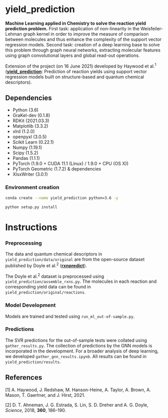# yield_prediction

**Machine Learning applied in Chemistry to solve the reaction yield prediction problem.** First task: application of non-linearity in the Weisfeiler-Lehman graph kernel in order to improve the measure of comparison between molecules and thus enhance the complexity of the support vector regression models. Second task: creation of a deep learning base to solve this problem through graph neural networks, extracting molecular features using graph convolutional layers and global read-out operations.

Extension of the project (on 16 June 2021) developed by Haywood et al.<sup>1</sup> (__[yield_prediction](https://github.com/alexehaywood/yield_prediction)__: Prediction of reaction yields using support vector regression models built on structure-based and quantum chemical descriptors).


## Dependencies
* Python (3.6)
* GraKel-dev (0.1.8)
* RDKit (2021.03.3)
* Matplotlib (3.3.2)
* xlrd (1.2.0)
* openpyxl (3.0.5)
* Scikit Learn (0.22.1)
* Numpy (1.19.1)
* Scipy (1.5.2)
* Pandas (1.1.1)
* PyTorch (1.9.0 + CUDA 11.1 (Linux) / 1.9.0 + CPU (OS X))
* PyTorch Geometric (1.7.2) & dependencies
* XlsxWriter (3.0.1)

### Environment creation
```bash
conda create --name yield_prediction python=3.6 -y

python setup.py install
```

# Instructions

### Preprocessing

The data and quantum chemical descriptors in `yield_prediction/data/original` are from the open-source dataset published by Doyle et al.<sup>2</sup> (__[rxnpredict](https://github.com/doylelab/rxnpredict)__).

The Doyle et al.<sup>2</sup> dataset is preprocessed using `yield_prediction/assemble_rxns.py`. The molecules in each reaction and corresponding yield data can be found in `yield_prediction/original/reactions`.

### Model Development
Models are trained and tested using `run_ml_out-of-sample.py`.

### Predictions
The SVR predictions for the out-of-sample tests were collated using `gather_results.py`. The collection of predictions by the GNN models is incorporated in the development. For a broader analysis of deep learning, we developed `gather_gnn_results.ipynb`. All results can be found in `yield_prediction/results`.


## References
[1] A. Haywood, J. Redshaw, M. Hanson-Heine, A. Taylor, A. Brown, A. Mason, T. Gaertner, and J. Hirst, 2021.

[2] D. T. Ahneman, J. G. Estrada, S. Lin, S. D. Dreher and A. G. Doyle, *Science*, 2018, **360**, 186–190.
